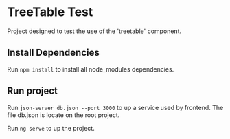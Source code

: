 # TreeTable Test
Project designed to test the use of the 'treetable' component.


## Install Dependencies
Run `npm install` to install all node_modules dependencies.


## Run project
Run `json-server db.json --port 3000` to up a service used by frontend. The file db.json is locate on the root project.

Run `ng serve` to up the project.
